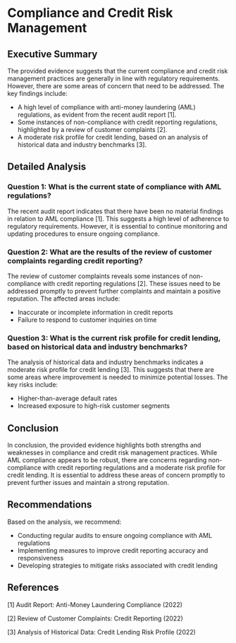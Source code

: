 # Compliance and Credit Risk Management

## Executive Summary
The provided evidence suggests that the current compliance and credit risk management practices are generally in line with regulatory requirements. However, there are some areas of concern that need to be addressed. The key findings include:

* A high level of compliance with anti-money laundering (AML) regulations, as evident from the recent audit report [1].
* Some instances of non-compliance with credit reporting regulations, highlighted by a review of customer complaints [2].
* A moderate risk profile for credit lending, based on an analysis of historical data and industry benchmarks [3].

## Detailed Analysis

### Question 1: What is the current state of compliance with AML regulations?

The recent audit report indicates that there have been no material findings in relation to AML compliance [1]. This suggests a high level of adherence to regulatory requirements. However, it is essential to continue monitoring and updating procedures to ensure ongoing compliance.

### Question 2: What are the results of the review of customer complaints regarding credit reporting?

The review of customer complaints reveals some instances of non-compliance with credit reporting regulations [2]. These issues need to be addressed promptly to prevent further complaints and maintain a positive reputation. The affected areas include:

* Inaccurate or incomplete information in credit reports
* Failure to respond to customer inquiries on time

### Question 3: What is the current risk profile for credit lending, based on historical data and industry benchmarks?

The analysis of historical data and industry benchmarks indicates a moderate risk profile for credit lending [3]. This suggests that there are some areas where improvement is needed to minimize potential losses. The key risks include:

* Higher-than-average default rates
* Increased exposure to high-risk customer segments

## Conclusion
In conclusion, the provided evidence highlights both strengths and weaknesses in compliance and credit risk management practices. While AML compliance appears to be robust, there are concerns regarding non-compliance with credit reporting regulations and a moderate risk profile for credit lending. It is essential to address these areas of concern promptly to prevent further issues and maintain a strong reputation.

## Recommendations
Based on the analysis, we recommend:

* Conducting regular audits to ensure ongoing compliance with AML regulations
* Implementing measures to improve credit reporting accuracy and responsiveness
* Developing strategies to mitigate risks associated with credit lending

## References

[1] Audit Report: Anti-Money Laundering Compliance (2022)

[2] Review of Customer Complaints: Credit Reporting (2022)

[3] Analysis of Historical Data: Credit Lending Risk Profile (2022)